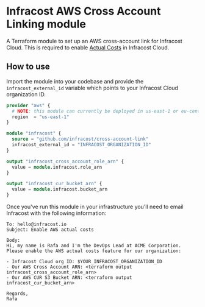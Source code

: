 # Infracost AWS Cross Account Linking module 

A Terraform module to set up an AWS cross-account link for Infracost Cloud. This is required to enable [Actual Costs](https://www.infracost.io/docs/infracost_cloud/actual_costs/) in Infracost Cloud.

## How to use

Import the module into your codebase and provide the `infracost_external_id` variable which points to your Infracost Cloud organization ID.

```terraform
provider "aws" {
  # NOTE: this module can currently be deployed in us-east-1 or eu-central-1. Email hello@infracost.io if you need another region as we need to deploy our SNS topic there first.
  region  = "us-east-1"
}

module "infracost" {
  source = "github.com/infracost/cross-account-link"
  infracost_external_id = "INFRACOST_ORGANIZATION_ID"
}

output "infracost_cross_account_role_arn" {
  value = module.infracost.role_arn
}

output "infracost_cur_bucket_arn" {
  value = module.infracost.bucket_arn
}
```

Once you've run this module in your infrastructure you'll need to email Infracost with the following information:

```text
To: hello@infracost.io
Subject: Enable AWS actual costs

Body:
Hi, my name is Rafa and I'm the DevOps Lead at ACME Corporation.
Please enable the AWS actual costs feature for our organization:

- Infracost Cloud org ID: $YOUR_INFRACOST_ORGANIZATION_ID
- Our AWS Cross Account ARN: <terraform output infracost_cross_account_role_arn>
- Our AWS CUR S3 Bucket ARN: <terraform output infracost_cur_bucket_arn>

Regards,
Rafa
```
